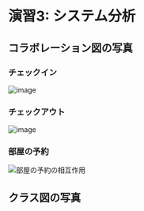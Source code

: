 
# 演習3: システム分析
## コラボレーション図の写真
### チェックイン
![image](https://github.com/user-attachments/assets/5a1bc217-7561-45fc-96c6-363bc87a3401)
### チェックアウト
![image](https://github.com/user-attachments/assets/10db1a9c-acf0-4597-9ad5-6dddbc981496)
### 部屋の予約
![部屋の予約の相互作用](https://github.com/user-attachments/assets/516e1a8b-83a6-401a-b26d-94a1e84c0cc6)
## クラス図の写真
